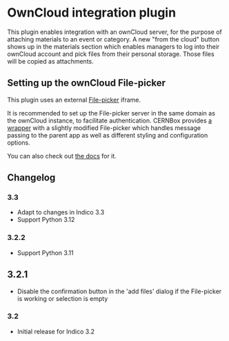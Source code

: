 # OwnCloud integration plugin

This plugin enables integration with an ownCloud server, for the purpose of
attaching materials to an event or category. A new "from the cloud" button
shows up in the materials section which enables managers to log into their
ownCloud account and pick files from their personal storage. Those files will
be copied as attachments.

## Setting up the ownCloud File-picker

This plugin uses an external [File-picker](https://github.com/owncloud/file-picker)
iframe.

It is recommended to set up the File-picker server in the same domain as the
ownCloud instance, to facilitate authentication. CERNBox provides
[a wrapper](https://github.com/cernbox/file-picker-wrapper) with a slightly
modified File-picker which handles message passing to the parent app as well as
different styling and configuration options.

You can also check out [the docs](https://filepicker.cernbox.cern.ch/docs/) for
it.

## Changelog

### 3.3

- Adapt to changes in Indico 3.3
- Support Python 3.12

### 3.2.2

- Support Python 3.11

## 3.2.1

- Disable the confirmation button in the 'add files' dialog if the File-picker
  is working or selection is empty

### 3.2

- Initial release for Indico 3.2
